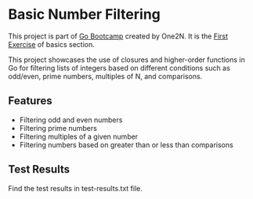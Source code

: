 # Basic Number Filtering

This project is part of [Go Bootcamp](https://playbook.one2n.in/go-bootcamp/go-projects) created by One2N. It is the [First Exercise](https://playbook.one2n.in/go-bootcamp/go-projects/basic-number-filtering/basic-number-filtering-exercise) of basics section.

This project showcases the use of closures and higher-order functions in Go for filtering lists of integers based on different conditions such as odd/even, prime numbers, multiples of N, and comparisons.

## Features

- Filtering odd and even numbers
- Filtering prime numbers
- Filtering multiples of a given number
- Filtering numbers based on greater than or less than comparisons

## Test Results

Find the test results in test-results.txt file.
